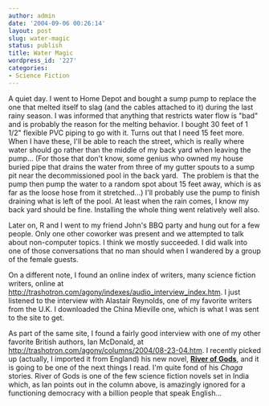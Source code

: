 ```yaml
---
author: admin
date: '2004-09-06 00:26:14'
layout: post
slug: water-magic
status: publish
title: Water Magic
wordpress_id: '227'
categories:
- Science Fiction
---
```

<p>A quiet day. I went to Home Depot and bought a sump pump to replace the one 
that melted itself to slag (and the cables attached to it) during the last rainy 
season. I was informed that anything that restricts water flow is &quot;bad&quot; and is 
probably the reason for the melting behavior. I bought 30 feet of 1 1/2&quot; 
flexible PVC piping to go with it. Turns out that I need 15 feet more. When I 
have these, I&#39;ll be able to reach the street, which is really where water should 
go rather than the middle of my back yard when leaving the pump... (For those 
that don&#39;t know, some genius who owned my house buried pipe that drains the 
water from three of my gutter spouts to a sump pit near the decommissioned pool 
in the back yard.&nbsp; The problem is that the pump then pump the water to a 
random spot about 15 feet away, which is as far as the loose hose from it 
stretched...) I&#39;ll probably use the pump to finish draining what is left of the 
pool. At least when the rain comes, I know my back yard should be fine. 
Installing the whole thing went relatively well also.</p>
<p>Later on, R and I went to my friend John&#39;s BBQ party and hung out for a few 
people. Only one other coworker was present and we attempted to talk about 
non-computer topics. I think we mostly succeeded. I did walk into one of those 
conversations that no man should when I wandered by a group of the female 
guests.</p>
<p>On a different note, I found an online index of writers, many science fiction 
writers, online at
<a href="http://trashotron.com/agony/indexes/audio_interview_index.htm">
http://trashotron.com/agony/indexes/audio_interview_index.htm</a>. I just 
listened to the interview with Alastair Reynolds, one of my favorite writers 
from the U.K. I downloaded the China Mieville one, which is what I was sent to 
the site to get. </p>
<p>As part of the same site, I found a fairly good interview with one of my 
other favorite British authors, Ian McDonald, at
<a href="http://trashotron.com/agony/columns/2004/08-23-04.htm">
http://trashotron.com/agony/columns/2004/08-23-04.htm</a>. I recently picked up 
(actually, I imported it from England) his new novel, <b>
<a href="http://www.amazon.co.uk/exec/obidos/ASIN/0743256700/">River of Gods</a></b>, 
and it is going to be one of the next things I read. I&#39;m quite fond of his <i>
Chaga</i> stories. River of Gods is one of the few science fiction novels set in 
India which, as Ian points out in the column above, is amazingly ignored for a 
functioning democracy with a billion people that speak English...</p>
